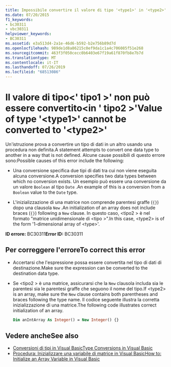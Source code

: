 ```yaml
---
title: Impossibile convertire il valore di tipo '<type1>' in '<type2>'
ms.date: 07/20/2015
f1_keywords:
- bc30311
- vbc30311
helpviewer_keywords:
- BC30311
ms.assetid: e3a513d4-2a1e-46d6-b592-b2e756b89d7d
ms.openlocfilehash: 989de1d8a86215c0ef9da1c1a4c706085f51e268
ms.sourcegitcommit: 463f3f050cecc0b6403e67f19a61f870fb8e7b7d
ms.translationtype: MT
ms.contentlocale: it-IT
ms.lasthandoff: 07/26/2019
ms.locfileid: "68513086"
---
```

# <a name="value-of-type-type1-cannot-be-converted-to-type2"></a><span data-ttu-id="7e30e-102">Il valore di tipo\<' tipo1 >' non può essere convertito\<in ' tipo2 >'</span><span class="sxs-lookup"><span data-stu-id="7e30e-102">Value of type '\<type1>' cannot be converted to '\<type2>'</span></span>

<span data-ttu-id="7e30e-103">Un'istruzione prova a convertire un tipo di dati in un altro usando una procedura non definita.</span><span class="sxs-lookup"><span data-stu-id="7e30e-103">A statement attempts to convert one data type to another in a way that is not defined.</span></span> <span data-ttu-id="7e30e-104">Alcune cause possibili di questo errore sono:</span><span class="sxs-lookup"><span data-stu-id="7e30e-104">Possible causes of this error include the following:</span></span>

- <span data-ttu-id="7e30e-105">Una conversione specifica due tipi di dati tra cui non viene eseguita alcuna conversione.</span><span class="sxs-lookup"><span data-stu-id="7e30e-105">A conversion specifies two data types between which no conversion exists.</span></span> <span data-ttu-id="7e30e-106">Un esempio può essere una conversione da un valore `Boolean` al tipo `Date` .</span><span class="sxs-lookup"><span data-stu-id="7e30e-106">An example of this is a conversion from a `Boolean` value to the `Date` type.</span></span>

- <span data-ttu-id="7e30e-107">L'inizializzazione di una matrice non comprende parentesi graffe (`{}`) dopo una clausola `New` .</span><span class="sxs-lookup"><span data-stu-id="7e30e-107">An initialization of an array does not include braces (`{}`) following a `New` clause.</span></span> <span data-ttu-id="7e30e-108">In questo caso, \<tipo2 > è nel formato "matrice unidimensionale di \<tipo >".</span><span class="sxs-lookup"><span data-stu-id="7e30e-108">In this case, \<type2> is of the form '1-dimensional array of \<type>'.</span></span>

<span data-ttu-id="7e30e-109">**ID errore:** BC30311</span><span class="sxs-lookup"><span data-stu-id="7e30e-109">**Error ID:** BC30311</span></span>

## <a name="to-correct-this-error"></a><span data-ttu-id="7e30e-110">Per correggere l'errore</span><span class="sxs-lookup"><span data-stu-id="7e30e-110">To correct this error</span></span>

- <span data-ttu-id="7e30e-111">Accertarsi che l'espressione possa essere convertita nel tipo di dati di destinazione.</span><span class="sxs-lookup"><span data-stu-id="7e30e-111">Make sure the expression can be converted to the destination data type.</span></span>

- <span data-ttu-id="7e30e-112">Se \<tipo2 > è una matrice, assicurarsi che la `New` clausola includa sia le parentesi sia le parentesi graffe che seguono il nome del tipo.</span><span class="sxs-lookup"><span data-stu-id="7e30e-112">If \<type2> is an array, make sure the `New` clause contains both parentheses and braces following the type name.</span></span> <span data-ttu-id="7e30e-113">Il codice seguente illustra la corretta inizializzazione di una matrice.</span><span class="sxs-lookup"><span data-stu-id="7e30e-113">The following code illustrates correct initialization of an array.</span></span>

  ```vb
  Dim anIntArray As Integer() = New Integer() {}
  ```

## <a name="see-also"></a><span data-ttu-id="7e30e-114">Vedere anche</span><span class="sxs-lookup"><span data-stu-id="7e30e-114">See also</span></span>

- [<span data-ttu-id="7e30e-115">Conversioni di tipi in Visual Basic</span><span class="sxs-lookup"><span data-stu-id="7e30e-115">Type Conversions in Visual Basic</span></span>](../../visual-basic/programming-guide/language-features/data-types/type-conversions.md)
- [<span data-ttu-id="7e30e-116">Procedura: Inizializzare una variabile di matrice in Visual Basic</span><span class="sxs-lookup"><span data-stu-id="7e30e-116">How to: Initialize an Array Variable in Visual Basic</span></span>](../../visual-basic/programming-guide/language-features/arrays/how-to-initialize-an-array-variable.md)
